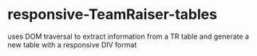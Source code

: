 responsive-TeamRaiser-tables
============================

uses DOM traversal to extract information from a TR table and generate a new table with a responsive DIV format
